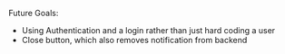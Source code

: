 Future Goals:
* Using Authentication and a login rather than just hard coding a user
* Close button, which also removes notification from backend
